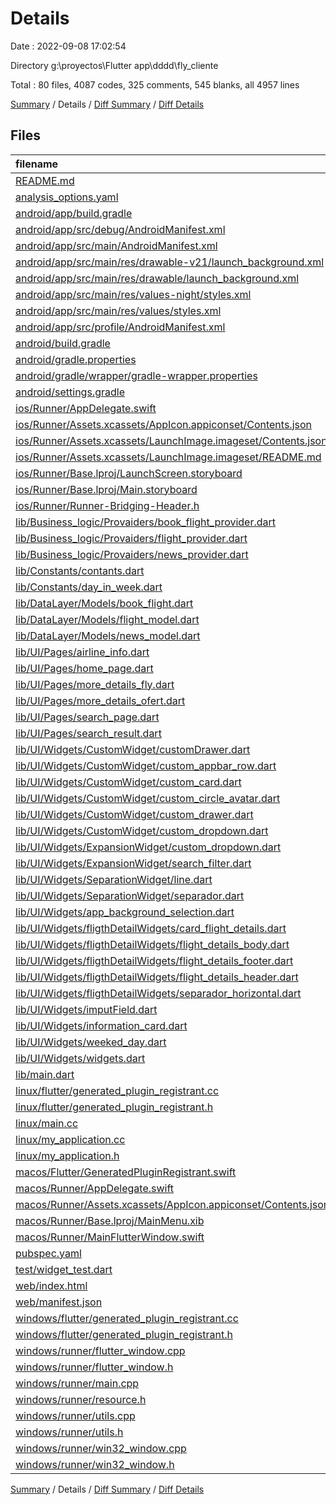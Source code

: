 # Details

Date : 2022-09-08 17:02:54

Directory g:\\proyectos\\Flutter app\\dddd\\fly_cliente

Total : 80 files,  4087 codes, 325 comments, 545 blanks, all 4957 lines

[Summary](results.md) / Details / [Diff Summary](diff.md) / [Diff Details](diff-details.md)

## Files
| filename | language | code | comment | blank | total |
| :--- | :--- | ---: | ---: | ---: | ---: |
| [README.md](/README.md) | Markdown | 10 | 0 | 7 | 17 |
| [analysis_options.yaml](/analysis_options.yaml) | YAML | 3 | 23 | 4 | 30 |
| [android/app/build.gradle](/android/app/build.gradle) | Groovy | 54 | 5 | 13 | 72 |
| [android/app/src/debug/AndroidManifest.xml](/android/app/src/debug/AndroidManifest.xml) | XML | 4 | 4 | 1 | 9 |
| [android/app/src/main/AndroidManifest.xml](/android/app/src/main/AndroidManifest.xml) | XML | 29 | 6 | 2 | 37 |
| [android/app/src/main/res/drawable-v21/launch_background.xml](/android/app/src/main/res/drawable-v21/launch_background.xml) | XML | 4 | 7 | 2 | 13 |
| [android/app/src/main/res/drawable/launch_background.xml](/android/app/src/main/res/drawable/launch_background.xml) | XML | 4 | 7 | 2 | 13 |
| [android/app/src/main/res/values-night/styles.xml](/android/app/src/main/res/values-night/styles.xml) | XML | 9 | 9 | 1 | 19 |
| [android/app/src/main/res/values/styles.xml](/android/app/src/main/res/values/styles.xml) | XML | 9 | 9 | 1 | 19 |
| [android/app/src/profile/AndroidManifest.xml](/android/app/src/profile/AndroidManifest.xml) | XML | 4 | 4 | 1 | 9 |
| [android/build.gradle](/android/build.gradle) | Groovy | 27 | 0 | 5 | 32 |
| [android/gradle.properties](/android/gradle.properties) | Properties | 3 | 0 | 1 | 4 |
| [android/gradle/wrapper/gradle-wrapper.properties](/android/gradle/wrapper/gradle-wrapper.properties) | Properties | 5 | 1 | 1 | 7 |
| [android/settings.gradle](/android/settings.gradle) | Groovy | 8 | 0 | 4 | 12 |
| [ios/Runner/AppDelegate.swift](/ios/Runner/AppDelegate.swift) | Swift | 12 | 0 | 2 | 14 |
| [ios/Runner/Assets.xcassets/AppIcon.appiconset/Contents.json](/ios/Runner/Assets.xcassets/AppIcon.appiconset/Contents.json) | JSON | 122 | 0 | 1 | 123 |
| [ios/Runner/Assets.xcassets/LaunchImage.imageset/Contents.json](/ios/Runner/Assets.xcassets/LaunchImage.imageset/Contents.json) | JSON | 23 | 0 | 1 | 24 |
| [ios/Runner/Assets.xcassets/LaunchImage.imageset/README.md](/ios/Runner/Assets.xcassets/LaunchImage.imageset/README.md) | Markdown | 3 | 0 | 2 | 5 |
| [ios/Runner/Base.lproj/LaunchScreen.storyboard](/ios/Runner/Base.lproj/LaunchScreen.storyboard) | XML | 36 | 1 | 1 | 38 |
| [ios/Runner/Base.lproj/Main.storyboard](/ios/Runner/Base.lproj/Main.storyboard) | XML | 25 | 1 | 1 | 27 |
| [ios/Runner/Runner-Bridging-Header.h](/ios/Runner/Runner-Bridging-Header.h) | C++ | 1 | 0 | 1 | 2 |
| [lib/Business_logic/Provaiders/book_flight_provider.dart](/lib/Business_logic/Provaiders/book_flight_provider.dart) | Dart | 35 | 0 | 7 | 42 |
| [lib/Business_logic/Provaiders/flight_provider.dart](/lib/Business_logic/Provaiders/flight_provider.dart) | Dart | 149 | 2 | 30 | 181 |
| [lib/Business_logic/Provaiders/news_provider.dart](/lib/Business_logic/Provaiders/news_provider.dart) | Dart | 35 | 0 | 12 | 47 |
| [lib/Constants/contants.dart](/lib/Constants/contants.dart) | Dart | 4 | 1 | 2 | 7 |
| [lib/Constants/day_in_week.dart](/lib/Constants/day_in_week.dart) | Dart | 5 | 0 | 2 | 7 |
| [lib/DataLayer/Models/book_flight.dart](/lib/DataLayer/Models/book_flight.dart) | Dart | 125 | 3 | 37 | 165 |
| [lib/DataLayer/Models/flight_model.dart](/lib/DataLayer/Models/flight_model.dart) | Dart | 87 | 0 | 7 | 94 |
| [lib/DataLayer/Models/news_model.dart](/lib/DataLayer/Models/news_model.dart) | Dart | 39 | 0 | 8 | 47 |
| [lib/UI/Pages/airline_info.dart](/lib/UI/Pages/airline_info.dart) | Dart | 69 | 0 | 7 | 76 |
| [lib/UI/Pages/home_page.dart](/lib/UI/Pages/home_page.dart) | Dart | 207 | 0 | 17 | 224 |
| [lib/UI/Pages/more_details_fly.dart](/lib/UI/Pages/more_details_fly.dart) | Dart | 333 | 4 | 12 | 349 |
| [lib/UI/Pages/more_details_ofert.dart](/lib/UI/Pages/more_details_ofert.dart) | Dart | 94 | 0 | 4 | 98 |
| [lib/UI/Pages/search_page.dart](/lib/UI/Pages/search_page.dart) | Dart | 64 | 2 | 8 | 74 |
| [lib/UI/Pages/search_result.dart](/lib/UI/Pages/search_result.dart) | Dart | 78 | 7 | 8 | 93 |
| [lib/UI/Widgets/CustomWidget/customDrawer.dart](/lib/UI/Widgets/CustomWidget/customDrawer.dart) | Dart | 34 | 0 | 5 | 39 |
| [lib/UI/Widgets/CustomWidget/custom_appbar_row.dart](/lib/UI/Widgets/CustomWidget/custom_appbar_row.dart) | Dart | 31 | 0 | 3 | 34 |
| [lib/UI/Widgets/CustomWidget/custom_card.dart](/lib/UI/Widgets/CustomWidget/custom_card.dart) | Dart | 27 | 0 | 4 | 31 |
| [lib/UI/Widgets/CustomWidget/custom_circle_avatar.dart](/lib/UI/Widgets/CustomWidget/custom_circle_avatar.dart) | Dart | 31 | 0 | 3 | 34 |
| [lib/UI/Widgets/CustomWidget/custom_drawer.dart](/lib/UI/Widgets/CustomWidget/custom_drawer.dart) | Dart | 84 | 0 | 4 | 88 |
| [lib/UI/Widgets/CustomWidget/custom_dropdown.dart](/lib/UI/Widgets/CustomWidget/custom_dropdown.dart) | Dart | 65 | 4 | 5 | 74 |
| [lib/UI/Widgets/ExpansionWidget/custom_dropdown.dart](/lib/UI/Widgets/ExpansionWidget/custom_dropdown.dart) | Dart | 57 | 1 | 4 | 62 |
| [lib/UI/Widgets/ExpansionWidget/search_filter.dart](/lib/UI/Widgets/ExpansionWidget/search_filter.dart) | Dart | 433 | 10 | 26 | 469 |
| [lib/UI/Widgets/SeparationWidget/line.dart](/lib/UI/Widgets/SeparationWidget/line.dart) | Dart | 21 | 0 | 3 | 24 |
| [lib/UI/Widgets/SeparationWidget/separador.dart](/lib/UI/Widgets/SeparationWidget/separador.dart) | Dart | 13 | 0 | 3 | 16 |
| [lib/UI/Widgets/app_background_selection.dart](/lib/UI/Widgets/app_background_selection.dart) | Dart | 38 | 1 | 4 | 43 |
| [lib/UI/Widgets/fligthDetailWidgets/card_flight_details.dart](/lib/UI/Widgets/fligthDetailWidgets/card_flight_details.dart) | Dart | 55 | 0 | 5 | 60 |
| [lib/UI/Widgets/fligthDetailWidgets/flight_details_body.dart](/lib/UI/Widgets/fligthDetailWidgets/flight_details_body.dart) | Dart | 86 | 3 | 7 | 96 |
| [lib/UI/Widgets/fligthDetailWidgets/flight_details_footer.dart](/lib/UI/Widgets/fligthDetailWidgets/flight_details_footer.dart) | Dart | 45 | 0 | 5 | 50 |
| [lib/UI/Widgets/fligthDetailWidgets/flight_details_header.dart](/lib/UI/Widgets/fligthDetailWidgets/flight_details_header.dart) | Dart | 39 | 3 | 5 | 47 |
| [lib/UI/Widgets/fligthDetailWidgets/separador_horizontal.dart](/lib/UI/Widgets/fligthDetailWidgets/separador_horizontal.dart) | Dart | 14 | 0 | 4 | 18 |
| [lib/UI/Widgets/imputField.dart](/lib/UI/Widgets/imputField.dart) | Dart | 38 | 19 | 11 | 68 |
| [lib/UI/Widgets/information_card.dart](/lib/UI/Widgets/information_card.dart) | Dart | 96 | 0 | 5 | 101 |
| [lib/UI/Widgets/weeked_day.dart](/lib/UI/Widgets/weeked_day.dart) | Dart | 55 | 0 | 5 | 60 |
| [lib/UI/Widgets/widgets.dart](/lib/UI/Widgets/widgets.dart) | Dart | 7 | 0 | 3 | 10 |
| [lib/main.dart](/lib/main.dart) | Dart | 50 | 0 | 5 | 55 |
| [linux/flutter/generated_plugin_registrant.cc](/linux/flutter/generated_plugin_registrant.cc) | C++ | 3 | 4 | 5 | 12 |
| [linux/flutter/generated_plugin_registrant.h](/linux/flutter/generated_plugin_registrant.h) | C++ | 5 | 5 | 6 | 16 |
| [linux/main.cc](/linux/main.cc) | C++ | 5 | 0 | 2 | 7 |
| [linux/my_application.cc](/linux/my_application.cc) | C++ | 74 | 11 | 20 | 105 |
| [linux/my_application.h](/linux/my_application.h) | C++ | 7 | 7 | 5 | 19 |
| [macos/Flutter/GeneratedPluginRegistrant.swift](/macos/Flutter/GeneratedPluginRegistrant.swift) | Swift | 6 | 3 | 4 | 13 |
| [macos/Runner/AppDelegate.swift](/macos/Runner/AppDelegate.swift) | Swift | 8 | 0 | 2 | 10 |
| [macos/Runner/Assets.xcassets/AppIcon.appiconset/Contents.json](/macos/Runner/Assets.xcassets/AppIcon.appiconset/Contents.json) | JSON | 68 | 0 | 1 | 69 |
| [macos/Runner/Base.lproj/MainMenu.xib](/macos/Runner/Base.lproj/MainMenu.xib) | XML | 343 | 0 | 1 | 344 |
| [macos/Runner/MainFlutterWindow.swift](/macos/Runner/MainFlutterWindow.swift) | Swift | 12 | 0 | 4 | 16 |
| [pubspec.yaml](/pubspec.yaml) | YAML | 28 | 52 | 16 | 96 |
| [test/widget_test.dart](/test/widget_test.dart) | Dart | 14 | 10 | 7 | 31 |
| [web/index.html](/web/index.html) | HTML | 37 | 16 | 6 | 59 |
| [web/manifest.json](/web/manifest.json) | JSON | 35 | 0 | 1 | 36 |
| [windows/flutter/generated_plugin_registrant.cc](/windows/flutter/generated_plugin_registrant.cc) | C++ | 3 | 4 | 5 | 12 |
| [windows/flutter/generated_plugin_registrant.h](/windows/flutter/generated_plugin_registrant.h) | C++ | 5 | 5 | 6 | 16 |
| [windows/runner/flutter_window.cpp](/windows/runner/flutter_window.cpp) | C++ | 45 | 4 | 13 | 62 |
| [windows/runner/flutter_window.h](/windows/runner/flutter_window.h) | C++ | 20 | 5 | 9 | 34 |
| [windows/runner/main.cpp](/windows/runner/main.cpp) | C++ | 30 | 4 | 10 | 44 |
| [windows/runner/resource.h](/windows/runner/resource.h) | C++ | 9 | 6 | 2 | 17 |
| [windows/runner/utils.cpp](/windows/runner/utils.cpp) | C++ | 53 | 2 | 10 | 65 |
| [windows/runner/utils.h](/windows/runner/utils.h) | C++ | 8 | 6 | 6 | 20 |
| [windows/runner/win32_window.cpp](/windows/runner/win32_window.cpp) | C++ | 183 | 15 | 48 | 246 |
| [windows/runner/win32_window.h](/windows/runner/win32_window.h) | C++ | 48 | 29 | 22 | 99 |

[Summary](results.md) / Details / [Diff Summary](diff.md) / [Diff Details](diff-details.md)